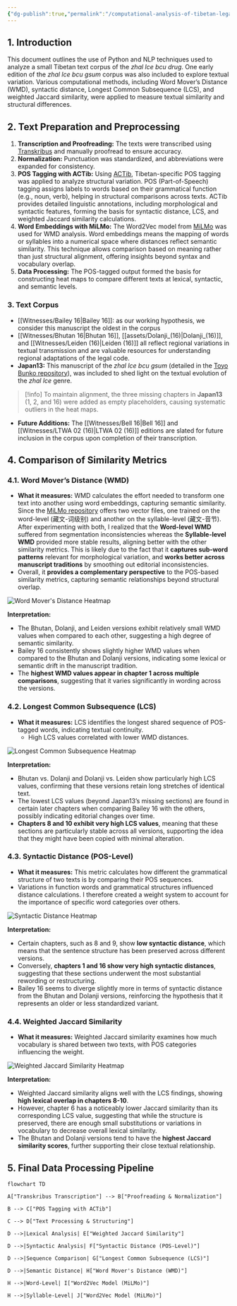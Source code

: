 ```yaml
---
{"dg-publish":true,"permalink":"/computational-analysis-of-tibetan-legal-texts/"}
---
```


## **1. Introduction**
This document outlines the use of Python and NLP techniques used to analyze a small  Tibetan text corpus of the *zhal lce bcu drug*. One early edition of the *zhal lce bcu gsum* corpus was also included to explore textual variation. 
Various computational methods, including Word Mover’s Distance (WMD), syntactic distance, Longest Common Subsequence (LCS), and weighted Jaccard similarity, were applied to measure textual similarity and structural differences.

## **2. Text Preparation and Preprocessing**

1. **Transcription and Proofreading:** The texts were transcribed using [Transkribus](https://readcoop.eu/transkribus/) and manually proofread to ensure accuracy.
2. **Normalization:** Punctuation was standardized, and abbreviations were expanded for consistency.
3. **POS Tagging with ACTib:** Using [ACTib](https://github.com/lothelanor/actib), Tibetan-specific POS tagging was applied to analyze structural variation. POS (Part-of-Speech) tagging assigns labels to words based on their grammatical function (e.g., noun, verb), helping in structural comparisons across texts. ACTib provides detailed linguistic annotations, including morphological and syntactic features, forming the basis for syntactic distance, LCS, and weighted Jaccard similarity calculations.
4. **Word Embeddings with MiLMo:** The Word2Vec model from [MiLMo](https://huggingface.co/CMLI-NLP/MiLMo) was used for WMD analysis. Word embeddings means the mapping of words or syllables into a numerical space where distances reflect semantic similarity. This technique allows comparison based on meaning rather than just structural alignment, offering insights beyond syntax and vocabulary overlap.
5. **Data Processing:** The POS-tagged output formed the basis for constructing heat maps to compare different texts at lexical, syntactic, and semantic levels.

### **3. Text Corpus**
- [[Witnesses/Bailey 16\|Bailey 16]]: as our working hypothesis, we consider this manuscript the oldest in the corpus 
- [[Witnesses/Bhutan 16\|Bhutan 16]], [[assets/Dolanji_(16)\|Dolanji_(16)]], and [[Witnesses/Leiden (16)\|Leiden (16)]]  all reflect regional variations in textual transmission and are valuable resources for understanding regional adaptations of the legal code.
- **Japan13:** This manuscript of the *zhal lce bcu gsum* (detailed in the [Toyo Bunko repository](https://toyo-bunko.repo.nii.ac.jp/records/7448)), was included to shed light on the textual evolution of the *zhal lce* genre. 

> [!info]
> To maintain alignment, the three missing chapters in **Japan13** (1, 2, and 16) were added as empty placeholders, causing systematic outliers in the heat maps. 

- **Future Additions:** The [[Witnesses/Bell 16\|Bell 16]] and [[Witnesses/LTWA 02 (16)\|LTWA 02 (16)]] editions are slated for future inclusion in the corpus upon completion of their transcription. 


## **4. Comparison of Similarity Metrics**

### **4.1. Word Mover’s Distance (WMD)**
- **What it measures:** WMD calculates the effort needed to transform one text into another using word embeddings, capturing semantic similarity. Since the [MiLMo repository](https://huggingface.co/CMLI-NLP/MiLMo)  offers two vector files, one trained on the word-level (藏文-词级别) and another on the syllable-level (藏文-音节). After experimenting with both, I realized that the **Word-level WMD** suffered from segmentation inconsistencies whereas the **Syllable-level WMD** provided more stable results, aligning better with the other similarity metrics. This is likely due to the fact that it **captures sub-word patterns** relevant for morphological variation, and **works better across manuscript traditions** by smoothing out editorial inconsistencies.
- Overall, it **provides a complementary perspective** to the POS-based similarity metrics, capturing semantic relationships beyond structural overlap.

![Word Mover's Distance Heatmap](/img/user/assets/heatmap_wmd.png)

**Interpretation:**
  - The Bhutan, Dolanji, and Leiden versions exhibit relatively small WMD values when compared to each other, suggesting a high degree of semantic similarity.
  - Bailey 16 consistently shows slightly higher WMD values when compared to the Bhutan and Dolanji versions, indicating some lexical or semantic drift in the manuscript tradition.
  - The **highest WMD values appear in chapter 1 across multiple comparisons**, suggesting that it varies significantly in wording across the versions.

### **4.2. Longest Common Subsequence (LCS)**
- **What it measures:** LCS identifies the longest shared sequence of POS-tagged words, indicating textual continuity.
  - High LCS values correlated with lower WMD distances.

![Longest Common Subsequence Heatmap](/img/user/assets/heatmap_lcs.png)

**Interpretation:**
  - Bhutan vs. Dolanji and Dolanji vs. Leiden show particularly high LCS values, confirming that these versions retain long stretches of identical text.
  - The lowest LCS values (beyond Japan13’s missing sections) are found in certain later chapters when comparing Bailey 16 with the others, possibly indicating editorial changes over time.
  - **Chapters 8 and 10 exhibit very high LCS values**, meaning that these sections are particularly stable across all versions, supporting the idea that they might have been copied with minimal alteration.

### **4.3. Syntactic Distance (POS-Level)**
- **What it measures:** This metric calculates how different the grammatical structure of two texts is by comparing their POS sequences.
- Variations in function words and grammatical structures influenced distance calculations. I therefore created a weight system to account for the importance of specific word categories over others.

![Syntactic Distance Heatmap](/img/user/assets/heatmap_syntactic_distance.png)

 **Interpretation:**
  - Certain chapters, such as 8 and 9, show **low syntactic distance**, which means that the sentence structure has been preserved across different versions.
  - Conversely, **chapters 1 and 16 show very high syntactic distances**, suggesting that these sections underwent the most substantial rewording or restructuring.
  - Bailey 16 seems to diverge slightly more in terms of syntactic distance from the Bhutan and Dolanji versions, reinforcing the hypothesis that it represents an older or less standardized variant.

### **4.4. Weighted Jaccard Similarity**
- **What it measures:** Weighted Jaccard similarity examines how much vocabulary is shared between two texts, with POS categories influencing the weight.

![Weighted Jaccard Similarity Heatmap](/img/user/assets/heatmap_weighted_jaccard.png)

**Interpretation:**
  - Weighted Jaccard similarity aligns well with the LCS findings, showing **high lexical overlap in chapters 8-10**.
  - However, chapter 6 has a noticeably lower Jaccard similarity than its corresponding LCS value, suggesting that while the structure is preserved, there are enough small substitutions or variations in vocabulary to decrease overall lexical similarity.
  - The Bhutan and Dolanji versions tend to have the **highest Jaccard similarity scores**, further supporting their close textual relationship.

## **5. Final Data Processing Pipeline**

```mermaid
flowchart TD

A["Transkribus Transcription"] --> B["Proofreading & Normalization"]

B --> C["POS Tagging with ACTib"]

C --> D["Text Processing & Structuring"]

D -->|Lexical Analysis| E["Weighted Jaccard Similarity"]

D -->|Syntactic Analysis| F["Syntactic Distance (POS-Level)"]

D -->|Sequence Comparison| G["Longest Common Subsequence (LCS)"]

D -->|Semantic Distance| H["Word Mover's Distance (WMD)"]

H -->|Word-Level| I["Word2Vec Model (MiLMo)"]

H -->|Syllable-Level| J["Word2Vec Model (MiLMo)"]
```
